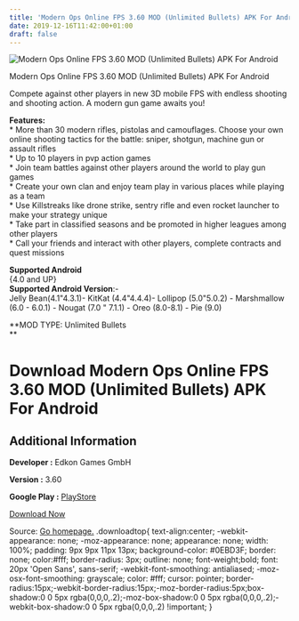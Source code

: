 ```yaml
---
title: 'Modern Ops Online FPS 3.60 MOD (Unlimited Bullets) APK For Android'
date: 2019-12-16T11:42:00+01:00
draft: false
---
```


![Modern Ops Online FPS 3.60 MOD (Unlimited Bullets) APK For Android](https://i0.wp.com/apkhome.net/wp-content/uploads/2019/12/Modern-Ops-Online-FPS-3.60-MOD-Unlimited-Bullets.png "Modern Ops Online FPS 3.60 MOD (Unlimited Bullets) APK For Android")

  

Modern Ops Online FPS 3.60 MOD (Unlimited Bullets) APK For Android

Compete against other players in new 3D mobile FPS with endless shooting and shooting action. A modern gun game awaits you!

**Features:**  
\* More than 30 modern rifles, pistolas and camouflages. Choose your own online shooting tactics for the battle: sniper, shotgun, machine gun or assault rifles  
\* Up to 10 players in pvp action games  
\* Join team battles against other players around the world to play gun games  
\* Create your own clan and enjoy team play in various places while playing as a team  
\* Use Killstreaks like drone strike, sentry rifle and even rocket launcher to make your strategy unique  
\* Take part in classified seasons and be promoted in higher leagues among other players  
\* Call your friends and interact with other players, complete contracts and quest missions

**Supported Android**  
{4.0 and UP}  
**Supported Android Version**:-  
Jelly Bean(4.1"4.3.1)- KitKat (4.4"4.4.4)- Lollipop (5.0"5.0.2) - Marshmallow (6.0 - 6.0.1) - Nougat (7.0 " 7.1.1) - Oreo (8.0-8.1) - Pie (9.0)

**MOD TYPE: Unlimited Bullets  
**

Download Modern Ops Online FPS 3.60 MOD (Unlimited Bullets) APK For Android
===========================================================================

Additional Information
----------------------

**Developer :** Edkon Games GmbH

**Version :** 3.60

**Google Play :** [PlayStore](https://play.google.com/store/apps/details?id=com.edkongames.mobs)

  

[Download Now](https://store4app.co/post/modern-ops-online-fps-3-60-mod-unlimited-bullets-apk-for-android_1576492343)

  
Source: [Go homepage.](https://store4app.co/post/modern-ops-online-fps-3-60-mod-unlimited-bullets-apk-for-android_1576492343) .downloadtop{ text-align:center; -webkit-appearance: none; -moz-appearance: none; appearance: none; width: 100%; padding: 9px 9px 11px 13px; background-color: #0EBD3F; border: none; color:#fff; border-radius: 3px; outline: none; font-weight;bold; font: 20px 'Open Sans', sans-serif; -webkit-font-smoothing: antialiased; -moz-osx-font-smoothing: grayscale; color: #fff; cursor: pointer; border-radius:15px;-webkit-border-radius:15px;-moz-border-radius:5px;box-shadow:0 0 5px rgba(0,0,0,.2);-moz-box-shadow:0 0 5px rgba(0,0,0,.2);-webkit-box-shadow:0 0 5px rgba(0,0,0,.2) !important; }